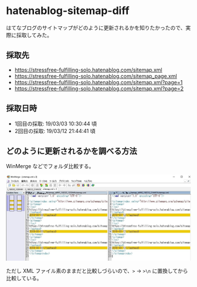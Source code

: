 # hatenablog-sitemap-diff
はてなブログのサイトマップがどのように更新されるかを知りたかったので、実際に採取してみた。

## 採取先
- https://stressfree-fulfilling-solo.hatenablog.com/sitemap.xml
- https://stressfree-fulfilling-solo.hatenablog.com/sitemap_page.xml
- https://stressfree-fulfilling-solo.hatenablog.com/sitemap.xml?page=1
- https://stressfree-fulfilling-solo.hatenablog.com/sitemap.xml?page=2

## 採取日時
- 1回目の採取: 19/03/03 10:30:44 頃
- 2回目の採取: 19/03/12 21:44:41 頃

## どのように更新されるかを調べる方法
WinMerge などでフォルダ比較する。

![using_wimerge.jpg](using_wimerge.jpg)

ただし XML ファイル素のままだと比較しづらいので、`>` → `>\n` に置換してから比較している。
